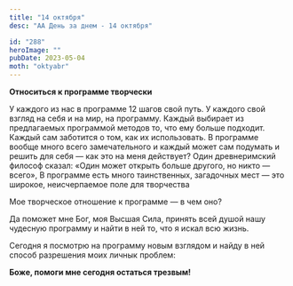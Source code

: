 ```yaml
---
title: "14 октября"
desc: "АА День за днем - 14 октября"

id: "288"
heroImage: ""
pubDate: 2023-05-04
moth: "oktyabr"
---
```


**Относиться к программе творчески**

У каждого из нас в программе 12 шагов свой путь. У каждого свой взгляд на себя
и на мир, на программу. Каждый выбирает из предлагаемых программой методов то,
что ему больше подходит. Каждый сам заботится о том, как их использовать. В
программе вообще много всего замечательного и каждый может сам подумать и
решить для себя — как это на меня действует? Один древнеримский философ
сказал: «Один может открыть больше другого, но никто — всего», В программе
есть много таинственных, загадочных мест — это широкое, неисчерпаемое поле для
творчества

Мое творческое отношение к программе — в чем оно?

Да поможет мне Бог, моя Высшая Сила, принять всей душой нашу чудесную
программу и найти в ней то, что я искал всю жизнь.

Сегодня я посмотрю на программу новым взглядом и найду в ней способ разрешения
моих личнык проблем:

**Боже, помоги мне сегодня остаться трезвым!**
